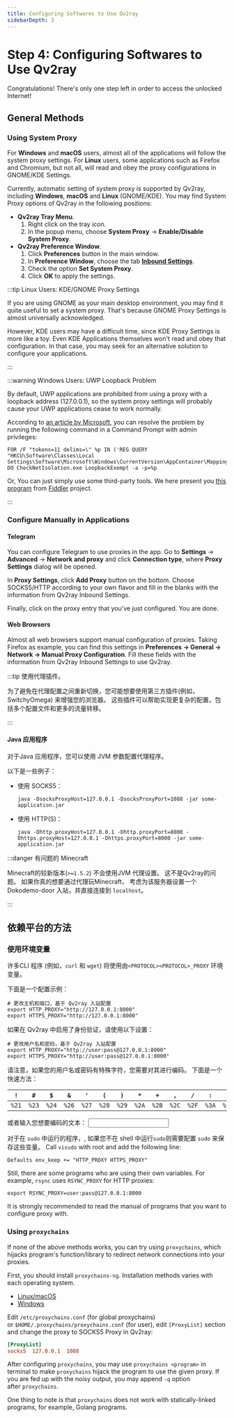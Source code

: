 ```yaml
---
title: Configuring Softwares to Use Qv2ray
sidebarDepth: 3
---
```


# Step 4: Configuring Softwares to Use Qv2ray

Congratulations! There's only one step left in order to access the unlocked Internet!

## General Methods

### Using System Proxy

For **Windows** and **macOS** users, almost all of the applications will follow the system proxy settings. For **Linux** users, some applications such as Firefox and Chromium, but not all, will read and obey the proxy configurations in GNOME/KDE Settings.

Currently, automatic setting of system proxy is supported by Qv2ray, including **Windows**, **macOS** and **Linux** (GNOME/KDE). You may find System Proxy options of Qv2ray in the following positions:

- **Qv2ray Tray Menu**.
  1.  Right click on the tray icon.
  2.  In the popup menu, choose **System Proxy** -> **Enable/Disable System Proxy**.
- **Qv2ray Preference Window**.
  1.  Click **Preferences** button in the main window.
  2.  In **Preference Window**, choose the tab **[Inbound Settings](qv2ray://open/preference/inbound)**.
  3.  Check the option **Set System Proxy**.
  4.  Click **OK** to apply the settings.

:::tip Linux Users: KDE/GNOME Proxy Settings

If you are using GNOME as your main desktop environment, you may find it quite useful to set a system proxy. That's because GNOME Proxy Settings is almost universally acknowledged.

However, KDE users may have a difficult time, since KDE Proxy Settings is more like a toy. Even KDE Applications themselves won't read and obey that configuration. In that case, you may seek for an alternative solution to configure your applications.

:::

:::warning Windows Users: UWP Loopback Problem

By default, UWP applications are prohibited from using a proxy with a loopback address (127.0.0.1), so the system proxy settings will probably cause your UWP applications cease to work normally.

According to [an article by Microsoft](https://docs.microsoft.com/en-us/windows/iot-core/develop-your-app/loopback), you can resolve the problem by running the following command in a Command Prompt with admin privileges:

```shell
FOR /F "tokens=11 delims=\" %p IN ('REG QUERY "HKCU\Software\Classes\Local Settings\Software\Microsoft\Windows\CurrentVersion\AppContainer\Mappings"') DO CheckNetIsolation.exe LoopbackExempt -a -p=%p
```

Or, You can just simply use some third-party tools. We here present you [this program](/EnableLoopback.zip) from [Fiddler](https://www.telerik.com/fiddler) project.

:::

### Configure Manually in Applications

#### Telegram

You can configure Telegram to use proxies in the app. Go to **Settings** -> **Advanced** -> **Network and proxy** and click **Connection type**, where **Proxy Settings** dialog will be opened.

In **Proxy Settings**, click **Add Proxy** button on the bottom. Choose SOCKS5/HTTP according to your own flavor and fill in the blanks with the information from Qv2ray Inbound Settings.

Finally, click on the proxy entry that you've just configured. You are done.

#### Web Browsers

Almost all web browsers support manual configuration of proxies. Taking Firefox as example, you can find this settings in **Preferences -> General -> Network -> Manual Proxy Configuration**. Fill these fields with the information from Qv2ray Inbound Settings to use Qv2ray.

:::tip 使用代理插件。

为了避免在代理配置之间重新切换，您可能想要使用第三方插件(例如，SwitchyOmega) 来增强您的浏览器。 这些插件可以帮助实现更复杂的配置，包括多个配置文件和更多的流量转移。

:::

#### Java 应用程序

对于Java 应用程序，您可以使用 JVM 参数配置代理程序。

以下是一些例子：

- 使用 SOCKS5：
  ```shell
  java -DsocksProxyHost=127.0.0.1 -DsocksProxyPort=1088 -jar some-application.jar
  ```
- 使用 HTTP(S)：
  ```shell
  java -Dhttp.proxyHost=127.0.0.1 -Dhttp.proxyPort=8000 -Dhttps.proxyHost=127.0.0.1 -Dhttps.proxyPort=8000 -jar some-application.jar
  ```

:::danger 有问题的 Minecraft

Minecraft的较新版本(`>=1.5.2`) 不会使用JVM 代理设置。 这不是Qv2ray的问题。 如果你真的想要通过代理玩Minecraft， 考虑为该服务器设置一个 Dokodemo-door 入站，并直接连接到 `localhost`。

:::

## 依赖平台的方法

### 使用环境变量

许多CLI 程序 (例如，`curl` 和 `wget`) 将使用由`<PROTOCOL><PROTOCOL>_PROXY` 环境变量。

下面是一个配置示例：

```shell
# 更改主机和端口，基于 Qv2ray 入站配置
export HTTP_PROXY="http://127.0.0.1:8000"
export HTTPS_PROXY="http://127.0.0.1:8000"
```

如果在 Qv2ray 中启用了身份验证，请使用以下设置：

```shell
# 更改用户名和密码，基于 Qv2ray 入站配置
export HTTP_PROXY="http://user:pass@127.0.0.1:8000"
export HTTPS_PROXY="http://user:pass@127.0.0.1:8000"
```

请注意，如果您的用户名或密码有特殊字符，您需要对其进行编码。 下面是一个快速方法：

| `!`   | `#`   | `$`   | `&` | `'`   | `(`   | `)`   | `*`   | `+`   | `,`   | `/`   | `:`   | `;`   | `=`   | `?`   | `@`   | `[`   | `]`   |
| ----- | ----- | ----- | ------- | ----- | ----- | ----- | ----- | ----- | ----- | ----- | ----- | ----- | ----- | ----- | ----- | ----- | ----- |
| `%21` | `%23` | `%24` | `%26`   | `%27` | `%28` | `%29` | `%2A` | `%2B` | `%2C` | `%2F` | `%3A` | `%3B` | `%3D` | `%3F` | `%40` | `%5B` | `%5D` |

或者输入您想要编码的文本： <input v-model="input" />

<template v-if="input">
  编码文本： <code>{{ escaped }}</code>
</template>

对于在 `sudo` 中运行的程序，, 如果您不在 shell 中运行`sudo`则需要配置 `sudo` 来保存这些变量。 Call `visudo` with root and add the following line:

```shell
Defaults env_keep += "HTTP_PROXY HTTPS_PROXY"
```

Still, there are some programs who are using their own variables. For example, `rsync` uses `RSYNC_PROXY` for HTTP proxies:

```shell
export RSYNC_PROXY=user:pass@127.0.0.1:8000
```

It is strongly recommended to read the manual of programs that you want to configure proxy with.

### Using `proxychains`

If none of the above methods works, you can try using `proxychains`, which hijacks program's function/library to redirect network connections into your proxies.

First, you should install `proxychains-ng`. Installation methods varies with each operating system.

- [Linux/macOS](https://github.com/rofl0r/proxychains-ng)
- [Windows](https://github.com/shunf4/proxychains-windows)

Edit `/etc/proxychains.conf` (for global proxychains) or `$HOME/.proxychains/proxychains.conf` (for user), edit `[ProxyList]` section and change the proxy to SOCKS5 Proxy in Qv2ray:

```ini
[ProxyList]
socks5  127.0.0.1  1088
```

After configuring `proxychains`, you may use `proxychains <program>` in terminal to make `proxychains` hijack the program to use the given proxy. If you are fed up with the noisy output, you may append `-q` option after `proxychains`.

One thing to note is that `proxychains` does not work with statically-linked programs, for example, Golang programs.

<script>
export default {
  data: () => ({
    input: ''
  }),
  computed: {
    escaped() {
      return encodeURIComponent(this.input)
    }
  }
}
</script>
